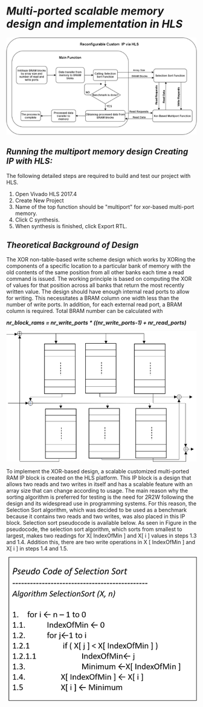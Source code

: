 # **_Multi-ported scalable memory design and implementation in HLS_** #

![Flow Chart of Proposed System](/HLS/Images/Scheme.png?raw=true "Flow Chart of Proposed System")
## **_Running the multiport memory design Creating IP with HLS:_** ##

The following detailed steps are required to build and test our project with HLS. 

  1. Open Vivado HLS 2017.4
  2. Create New Project
  3. Name of the top function should be "multiport" for xor-based multi-port memory.
  4. Click C synthesis.
  5. When synthesis is finished, click Export RTL.



 ## **_Theoretical Background of Design_** ##
 
 
The XOR non-table-based write scheme design which works by XORing the components of a specific location to a particular bank of memory with the old contents of the same position from all other banks each time a read command is issued. The working principle is based on computing the XOR of values for that position across all banks that return the most recently written value. The design should have enough internal read ports to allow for writing. This necessitates a BRAM column one width less than the number of write ports. In addition, for each external read port, a BRAM column is required. Total BRAM number can be calculated with 

  **_nr_block_rams = nr_write_ports * ((nr_write_ports-1) + nr_read_ports)_**
  
  

![Figure 1](/HLS/Images/XOR.png?raw=true "Figure 1")



To implement the XOR-based design, a scalable customized multi-ported RAM IP block is created on the HLS platform. This IP block is a design that allows two reads and two writes in itself and has a scalable feature with an array size that can change according to usage. The main reason why the sorting algorithm is preferred for testing is the need for 2R2W following the design and its widespread use in programming systems. For this reason, the Selection Sort algorithm, which was decided to be used as a benchmark because it contains two reads and two writes, was also placed in this IP block. Selection sort pseudocode is available below.  As seen in Figure in the pseudocode, the selection sort algorithm, which sorts from smallest to largest, makes two readings for X[ IndexOfMin ] and X[ i ] values in steps 1.3 and 1.4. Addition this, there are two write operations in X [ IndexOfMin ] and X[ i ] in steps 1.4 and 1.5.



![Figure 2](/HLS/Images/SelectionSort.png?raw=true "Figure 2")




